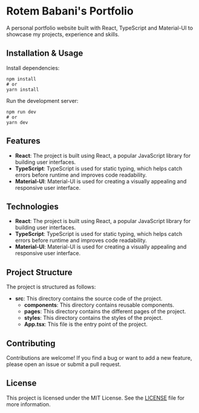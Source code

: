 # Rotem Babani's Portfolio

A personal portfolio website built with React, TypeScript and Material-UI to showcase my projects, experience and skills.

## Installation & Usage

Install dependencies:

```npm
npm install
# or
yarn install
```

Run the development server:

```npm
npm run dev
# or
yarn dev
```

## Features

- **React**: The project is built using React, a popular JavaScript library for building user interfaces.
- **TypeScript**: TypeScript is used for static typing, which helps catch errors before runtime and improves code readability.
- **Material-UI**: Material-UI is used for creating a visually appealing and responsive user interface.

## Technologies

- **React**: The project is built using React, a popular JavaScript library for building user interfaces.
- **TypeScript**: TypeScript is used for static typing, which helps catch errors before runtime and improves code readability.
- **Material-UI**: Material-UI is used for creating a visually appealing and responsive user interface.

## Project Structure

The project is structured as follows:

- **src**: This directory contains the source code of the project.
  - **components**: This directory contains reusable components.
  - **pages**: This directory contains the different pages of the project.
  - **styles**: This directory contains the styles of the project.
  - **App.tsx**: This file is the entry point of the project.

## Contributing

Contributions are welcome! If you find a bug or want to add a new feature, please open an issue or submit a pull request.

## License

This project is licensed under the MIT License. See the [LICENSE](LICENSE) file for more information.
